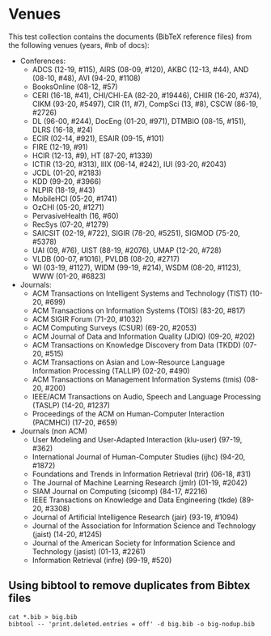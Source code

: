 # Venues

This test collection contains the documents (BibTeX reference files) from the following venues (years, #nb of docs):

- Conferences:
    - ADCS (12-19, #115), AIRS (08-09, #120), AKBC (12-13, #44), AND (08-10, #48), AVI (94-20, #1108)
    - BooksOnline (08-12, #57)
    - CERI (16-18, #41), CHI/CHI-EA (82-20, #19446), CHIIR (16-20, #374), CIKM (93-20, #5497),
      CIR (11, #7), CompSci (13, #8), CSCW (86-19, #2726)
    - DL (96-00, #244), DocEng (01-20, #971), DTMBIO (08-15, #151), 
      DLRS (16-18, #24)
    - ECIR (02-14, #921), ESAIR (09-15, #101)
    - FIRE (12-19, #91)
    - HCIR (12-13, #9), HT (87-20, #1339)
    - ICTIR (13-20, #313), IIIX (06-14, #242), IUI (93-20, #2043)
    - JCDL (01-20, #2183)
    - KDD (99-20, #3966)
    - NLPIR (18-19, #43)
    - MobileHCI (05-20, #1741)
    - OzCHI (05-20, #1271)
    - PervasiveHealth (16, #60)
    - RecSys (07-20, #1279)
    - SAICSIT (02-19, #722), SIGIR (78-20, #5251), SIGMOD (75-20, #5378)
    - UAI (09, #76), UIST (88-19, #2076), UMAP (12-20, #728)
    - VLDB (00-07, #1016), PVLDB (08-20, #2717)
    - WI (03-19, #1127), WIDM (99-19, #214), WSDM (08-20, #1123), WWW (01-20, #6823)
- Journals:
    - ACM Transactions on Intelligent Systems and Technology (TIST)
      (10-20, #699)
    - ACM Transactions on Information Systems (TOIS) (83-20, #817)
    - ACM SIGIR Forum (71-20, #1032)
    - ACM Computing Surveys (CSUR) (69-20, #2053)
    - ACM Journal of Data and Information Quality (JDIQ) (09-20, #202)
    - ACM Transactions on Knowledge Discovery from Data (TKDD) (07-20, #515)
    - ACM Transactions on Asian and Low-Resource Language Information Processing
      (TALLIP) (02-20, #490)
    - ACM Transactions on Management Information Systems (tmis) (08-20, #200)
    - IEEE/ACM Transactions on Audio, Speech and Language Processing (TASLP)
      (14-20, #1237)
    - Proceedings of the ACM on Human-Computer Interaction (PACMHCI)
      (17-20, #659)
- Journals (non ACM)
    - User Modeling and User-Adapted Interaction (klu-user) (97-19, #362)
    - International Journal of Human-Computer Studies (ijhc) (94-20, #1872)
    - Foundations and Trends in Information Retrieval (trir) (06-18, #31)
    - The Journal of Machine Learning Research (jmlr) (01-19, #2042)
    - SIAM Journal on Computing (sicomp) (84-17, #2216)
    - IEEE Transactions on Knowledge and Data Engineering (tkde) (89-20, #3308)
    - Journal of Artificial Intelligence Research (jair) (93-19, #1094)
    - Journal of the Association for Information Science and Technology (jaist) (14-20, #1245)
    - Journal of the American Society for Information Science and Technology (jasist) (01-13, #2261)
    - Information Retrieval (infre) (99-19, #520)

## Using bibtool to remove duplicates from Bibtex files

```
cat *.bib > big.bib
bibtool -- 'print.deleted.entries = off' -d big.bib -o big-nodup.bib
```